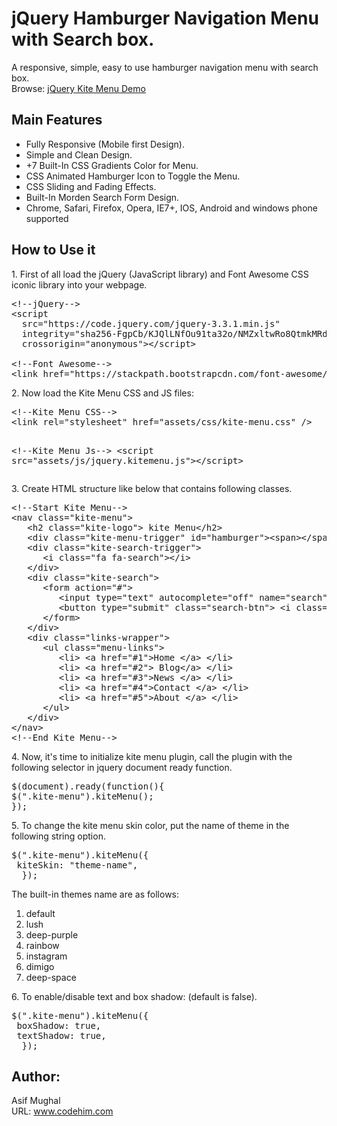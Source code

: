 # jQuery Hamburger Navigation Menu with Search box.
A responsive, simple, easy to use hamburger navigation menu with search box. <br>
Browse: [jQuery Kite Menu Demo](https://www.codehim.com/demo/hamburger-menu-jquery-kite-menu/)


## Main Features 
* Fully Responsive (Mobile first Design).
* Simple and Clean Design.
* +7 Built-In CSS Gradients Color for Menu.
* CSS Animated Hamburger Icon to Toggle the Menu.
* CSS Sliding and Fading Effects.
* Built-In Morden Search Form Design.
* Chrome, Safari, Firefox, Opera, IE7+, IOS, Android and windows phone supported
## How to Use it 

<p>
1. First of all load the jQuery (JavaScript library) and Font Awesome CSS iconic library into your webpage. 
</p>

<pre class="prettyprint" lang-html">
&lt;!--jQuery--&gt;
&lt;script
  src="https://code.jquery.com/jquery-3.3.1.min.js"
  integrity="sha256-FgpCb/KJQlLNfOu91ta32o/NMZxltwRo8QtmkMRdAu8="
  crossorigin="anonymous"&gt;&lt;/script&gt;
  
&lt;!--Font Awesome--&gt;
&lt;link href="https://stackpath.bootstrapcdn.com/font-awesome/4.7.0/css/font-awesome.min.css" rel="stylesheet" /&gt;
</pre>
<p>
2. Now load the Kite Menu CSS and JS files: 
</p>
<pre class="prettyprint" lang-html">
&lt;!--Kite Menu CSS--&gt;
&lt;link rel="stylesheet" href="assets/css/kite-menu.css" /&gt;

&lt;!--Kite Menu Js--&gt;
&lt;script src="assets/js/jquery.kitemenu.js"&gt;&lt;/script&gt;
</pre>

<p> 3. Create HTML structure like below that contains following classes. </p>

<pre class="prettyprint" lang-html">
&lt;!--Start Kite Menu--&gt;
&lt;nav class=&quot;kite-menu&quot;&gt;
   &lt;h2 class=&quot;kite-logo&quot;&gt; kite Menu&lt;/h2&gt;
   &lt;div class=&quot;kite-menu-trigger&quot; id=&quot;hamburger&quot;&gt;&lt;span&gt;&lt;/span&gt;&lt;/div&gt;
   &lt;div class=&quot;kite-search-trigger&quot;&gt;
      &lt;i class=&quot;fa fa-search&quot;&gt;&lt;/i&gt;
   &lt;/div&gt;
   &lt;div class=&quot;kite-search&quot;&gt;
      &lt;form action=&quot;#&quot;&gt;
         &lt;input type=&quot;text&quot; autocomplete=&quot;off&quot; name=&quot;search&quot; /&gt;
         &lt;button type=&quot;submit&quot; class=&quot;search-btn&quot;&gt; &lt;i class=&quot;fa fa-search&quot;&gt;&lt;/i&gt; &lt;/button&gt;
      &lt;/form&gt;
   &lt;/div&gt;
   &lt;div class=&quot;links-wrapper&quot;&gt;
      &lt;ul class=&quot;menu-links&quot;&gt;
         &lt;li&gt; &lt;a href=&quot;#1&quot;&gt;Home &lt;/a&gt; &lt;/li&gt;
         &lt;li&gt; &lt;a href=&quot;#2&quot;&gt; Blog&lt;/a&gt; &lt;/li&gt;
         &lt;li&gt; &lt;a href=&quot;#3&quot;&gt;News &lt;/a&gt; &lt;/li&gt;
         &lt;li&gt; &lt;a href=&quot;#4&quot;&gt;Contact &lt;/a&gt; &lt;/li&gt;
         &lt;li&gt; &lt;a href=&quot;#5&quot;&gt;About &lt;/a&gt; &lt;/li&gt;
      &lt;/ul&gt;
   &lt;/div&gt;
&lt;/nav&gt;
&lt;!--End Kite Menu--&gt;
</pre>
<p>
4. Now, it's time to initialize kite menu plugin, call the plugin with the following selector in jquery document ready function. 
</p>
<pre class="prettyprint" lang-js">
$(document).ready(function(){
$(".kite-menu").kiteMenu();
}); 
</pre>

<p>
5. To change the kite menu skin color, put the name of theme in the following string option. 
</p>

<pre class="prettyprint" lang-js">
$(".kite-menu").kiteMenu({
 kiteSkin: "theme-name",
  });
</pre>
<p> The built-in themes name are as follows: </p>
<ol>
<li> default</li>
<li> lush</li>
<li> deep-purple</li>
<li> rainbow</li>
<li> instagram</li>
<li> dimigo</li>
<li> deep-space</li>
</ol>
<p>
6. To enable/disable text and box shadow: (default is false). 
</p>
			
<pre class="prettyprint" lang-js">
$(".kite-menu").kiteMenu({
 boxShadow: true,
 textShadow: true, 
  });
</pre>

## Author:
Asif Mughal <br>
URL: www.codehim.com
